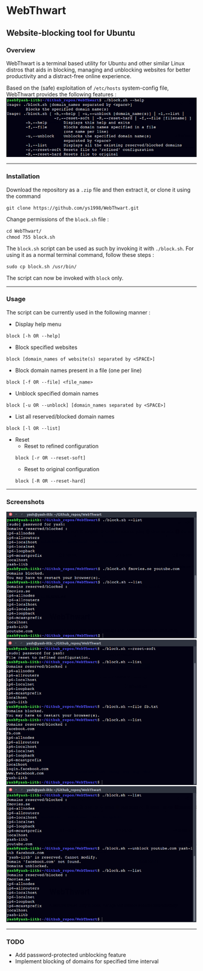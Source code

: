 # WebThwart
## Website-blocking tool for Ubuntu
### Overview
WebThwart is a terminal based utility for Ubuntu and other similar Linux distros that aids in blocking, managing and unblocking websites for better productivity and a distract-free online experience.

Based on the (safe) exploitation of `/etc/hosts` system-config file, WebThwart provides the following features :
<br>
![help](images/help.png) 
* * *
### Installation
Download the repository as a `.zip` file and then extract it, or clone it using the command
``` 
git clone https://github.com/ys1998/WebThwart.git
```
Change permissions of the `block.sh` file :
```
cd WebThwart/
chmod 755 block.sh
```
The `block.sh` script can be used as such by invoking it with `./block.sh`. For using it as a normal terminal command, follow these steps :
```
sudo cp block.sh /usr/bin/
```
The script can now be invoked with `block` only.
* * *
### Usage
The script can be currently used in the following manner :
* Display help menu
``` 
block [-h OR --help]
```
* Block specified websites 
```
block [domain_names of website(s) separated by <SPACE>]
```
* Block domain names present in a file (one per line)
```
block [-f OR --file] <file_name>
```
* Unblock specified domain names
```
block [-u OR --unblock] [domain_names separated by <SPACE>]
```
* List all reserved/blocked domain names
```
block [-l OR --list]
```
* Reset 
	* Reset to refined configuration
	```
	block [-r OR --reset-soft]
	```
	* Reset to original configuration
	```
	block [-R OR --reset-hard]
	```
* * *
### Screenshots
![img1](images/ss1.png)
<br>
![img1](images/ss2.png)
<br>
![img1](images/ss3.png)
<br>
* * *
### TODO
* Add password-protected unblocking feature
* Implement blocking of domains for specified time interval


